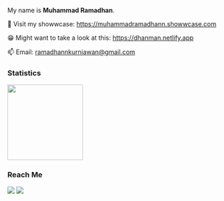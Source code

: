 My name is **Muhammad Ramadhan**.

🔎 Visit my showwcase: https://muhammadramadhann.showwcase.com

😁 Might want to take a look at this: https://dhanman.netlify.app

📫 Email: ramadhannkurniawan@gmail.com

### Statistics  
<div align="left">
<a href="https://github.com/muhammadramadhann">
  <img height="170em" src="https://github-readme-stats-eight-theta.vercel.app/api/top-langs/?username=muhammadramadhann&layout=compact&langs_count=16&theme=dracula"/>
</a>
</div>

### Reach Me 
<p id="socialIcons">
  <a href="https://linkedin.com/in/muhammadramadhankurniawan" alt="LinkedIn">
    <img src="https://img.shields.io/badge/-LinkedIn-blue?style=flat-square&logo=linkedin" /></a>
  <a href="https://instagram.com/ramadhanman_id" alt="Instagram">
    <img src="https://img.shields.io/badge/-Instagram-E4405F?style=flat-square&logo=instagram&logoColor=white" /></a>
</p>
